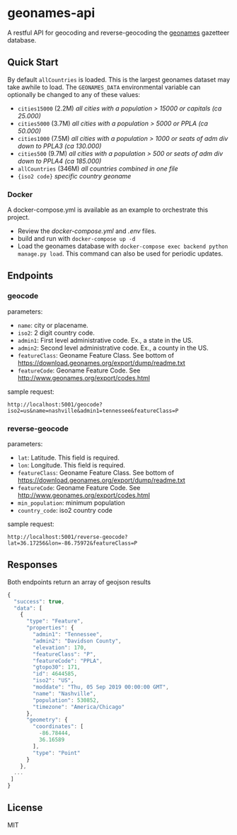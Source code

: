 # geonames-api
A restful API for geocoding and reverse-geocoding the [geonames](http://www.geonames.org/) gazetteer database. 

## Quick Start
By default `allCountries` is loaded. This is the largest geonames dataset may take awhile to load.  The
`GEONAMES_DATA` environmental variable can optionally be changed to any of these values: 
 - `cities15000` (2.2M) *all cities with a population > 15000 or capitals (ca 25.000)*
 - `cities5000` (3.7M) *all cities with a population > 5000 or PPLA (ca 50.000)*
 - `cities1000` (7.5M) *all cities with a population > 1000 or seats of adm div down to PPLA3 (ca 130.000)*
 - `cities500` (9.7M) *all cities with a population > 500 or seats of adm div down to PPLA4 (ca 185.000)*
 - `allCountries` (346M) *all countries combined in one file* 
 - `{iso2 code}` *specific country geoname* 
 
### Docker
A docker-compose.yml is available as an example to orchestrate this project. 
 - Review the *docker-compose.yml* and *.env* files. 
 - build and run with `docker-compose up -d`
 - Load the geonames database with `docker-compose exec backend python manage.py load`. This command can also be used for periodic updates. 
 
 
## Endpoints

### geocode
parameters:
 - `name`: city or placename. 
 - `iso2`: 2 digit country code.  
 - `admin1`: First level administrative code. Ex., a state in the US. 
 - `admin2`: Second level administrative code. Ex., a county in the US. 
 - `featureClass`: Geoname Feature Class. See bottom of https://download.geonames.org/export/dump/readme.txt
 - `featureCode`: Geoname Feature Code. See http://www.geonames.org/export/codes.html

sample request:
```
http://localhost:5001/geocode?iso2=us&name=nashville&admin1=tennessee&featureClass=P
```

### reverse-geocode
parameters:
 - `lat`: Latitude. This field is required. 
 - `lon`: Longitude. This field is required. 
 - `featureClass`: Geoname Feature Class. See bottom of https://download.geonames.org/export/dump/readme.txt
 - `featureCode`: Geoname Feature Code. See http://www.geonames.org/export/codes.html
 - `min_population`: minimum population
 - `country_code`: iso2 country code
 
sample request:

```
http://localhost:5001/reverse-geocode?lat=36.17256&lon=-86.75972&featureClass=P
```

## Responses
Both endpoints return an array of geojson results 

```js
{
  "success": true,
  "data": [
    {
      "type": "Feature", 
      "properties": {
        "admin1": "Tennessee", 
        "admin2": "Davidson County", 
        "elevation": 170, 
        "featureClass": "P", 
        "featureCode": "PPLA", 
        "gtopo30": 171, 
        "id": 4644585, 
        "iso2": "US", 
        "moddate": "Thu, 05 Sep 2019 00:00:00 GMT", 
        "name": "Nashville", 
        "population": 530852, 
        "timezone": "America/Chicago"
      }, 
      "geometry": {
        "coordinates": [
          -86.78444, 
          36.16589
        ], 
        "type": "Point"
      }
    }, 
  ...
 ]
}
```
## License
 MIT